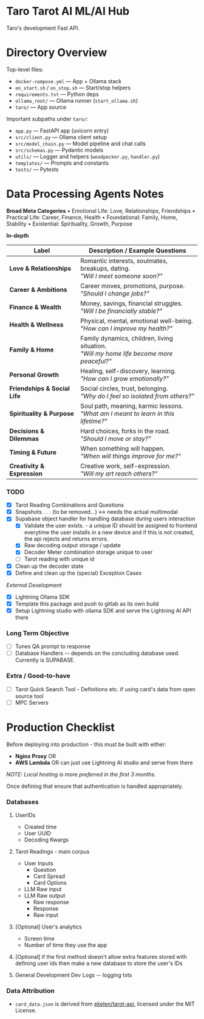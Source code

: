# Taro Tarot AI ML/AI Hub

Taro's development Fast API.

# Directory Overview

Top-level files:
- `docker-compose.yml` — App + Ollama stack
- `on_start.sh` / `on_stop.sh` — Start/stop helpers
- `requirements.txt` — Python deps
- `ollama_root/` — Ollama runner (`start_ollama.sh`)
- `taro/` — App source

Important subpaths under `taro/`:
- `app.py` — FastAPI app (uvicorn entry)
- `src/client.py` — Ollama client setup
- `src/model_chain.py` — Model pipeline and chat calls
- `src/schemas.py` — Pydantic models
- `utils/` — Logger and helpers (`woodpecker.py`, `handler.py`)
- `templates/` — Prompts and constants
- `tests/` — Pytests

# Data Processing Agents Notes
**Broad Meta Categories**
	•	Emotional Life: Love, Relationships, Friendships
	•	Practical Life: Career, Finance, Health
	•	Foundational: Family, Home, Stability
	•	Existential: Spirituality, Growth, Purpose

**In-depth**

| **Label**                      | **Description / Example Questions**                                                                 |
|-------------------------------|------------------------------------------------------------------------------------------------------|
| **Love & Relationships**      | Romantic interests, soulmates, breakups, dating. <br> _"Will I meet someone soon?"_                 |
| **Career & Ambitions**        | Career moves, promotions, purpose. <br> _"Should I change jobs?"_                                   |
| **Finance & Wealth**          | Money, savings, financial struggles. <br> _"Will I be financially stable?"_                         |
| **Health & Wellness**         | Physical, mental, emotional well-being. <br> _"How can I improve my health?"_                       |
| **Family & Home**             | Family dynamics, children, living situation. <br> _"Will my home life become more peaceful?"_       |
| **Personal Growth**           | Healing, self-discovery, learning. <br> _"How can I grow emotionally?"_                             |
| **Friendships & Social Life** | Social circles, trust, belonging. <br> _"Why do I feel so isolated from others?"_                   |
| **Spirituality & Purpose**    | Soul path, meaning, karmic lessons. <br> _"What am I meant to learn in this lifetime?"_             |
| **Decisions & Dilemmas**      | Hard choices, forks in the road. <br> _"Should I move or stay?"_                                    |
| **Timing & Future**           | When something will happen. <br> _"When will things improve for me?"_                               |
| **Creativity & Expression**   | Creative work, self-expression. <br> _"Will my art reach others?"_                                  |


### TODO
- [x] Tarot Reading Combinations and Questions
- [x] Snapshots . . . (to be removed...) <-> needs the actual multimodal
- [x] Supabase object handler for handling database during users interaction
    - [x] Validate the user exists. - a unique ID should be assigned to frontend everytime the user installs in a new device and if this is not created, the api rejects and returns errors.
    - [x] Raw decoding output storage / update
    - [x] Decoder Meter combination storage unique to user
    - [ ] Tarot reading with unique id
- [x] Clean up the decoder state
- [x] Define and clean up the (special) Exception Cases

*External Development*
- [x] Lightning Ollama SDK
- [x] Template this package and push to gitlab as its own build
- [x] Setup Lightning studio with ollama SDK and serve the Lightning AI API there

### Long Term Objective
- [ ] Tunes QA prompt to response
- [ ] Database Handlers -- depends on the concluding database used. Currently is SUPABASE.

### Extra / Good-to-have
- [ ] Tarot Quick Search Tool - Definitions etc. if using card's data from open source tool
- [ ] MPC Servers

# Production Checklist

Before deploying into production - this must be built with either:
- **Nginx Proxy** OR
- **AWS Lambda**
OR can just use Lightning AI studio and serve from there

*NOTE: Local hosting is more preferred in the first 3 months.*

Once defining that ensure that authentication is handled appropriately.

### Databases
1. UserIDs
    - Created time
    - User UUID
    - Decoding Kwargs
2. Tarot Readings - main corpus
    - User Inputs
        - Question
        - Card Spread
        - Card Options
    - LLM Raw input
    - LLM Raw output
        - Raw response
        - Response
        - Raw input

3. [Optional] User's analytics
    - Screen time
    - Number of time they use the app
4. [Optional] if the first method doesn't allow extra features stored with defining user ids then make a new database to store the user's IDs
5. General Development Dev Logs -- logging txts

### Data Attribution

- `card_data.json` is derived from [ekelen/tarot-api](https://github.com/ekelen/tarot-api), licensed under the MIT License.
